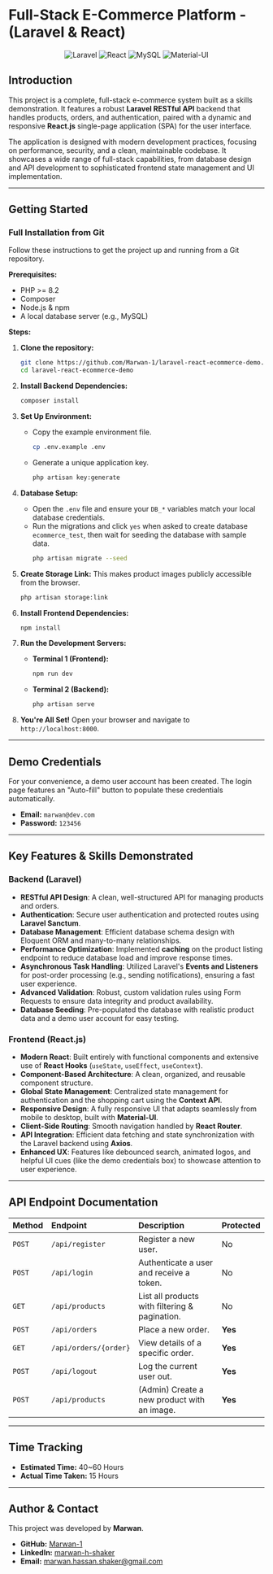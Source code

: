 # Full-Stack E-Commerce Platform - (Laravel & React)

<p align="center">
  <img src="https://img.shields.io/badge/Laravel-FF2D20?style=for-the-badge&logo=laravel&logoColor=white" alt="Laravel">
  <img src="https://img.shields.io/badge/React-20232A?style=for-the-badge&logo=react&logoColor=61DAFB" alt="React">
  <img src="https://img.shields.io/badge/MySQL-4479A1?style=for-the-badge&logo=mysql&logoColor=white" alt="MySQL">
  <img src="https://img.shields.io/badge/Material%20UI-007FFF?style=for-the-badge&logo=mui&logoColor=white" alt="Material-UI">
</p>

## Introduction

This project is a complete, full-stack e-commerce system built as a skills demonstration. It features a robust **Laravel RESTful API** backend that handles products, orders, and authentication, paired with a dynamic and responsive **React.js** single-page application (SPA) for the user interface.

The application is designed with modern development practices, focusing on performance, security, and a clean, maintainable codebase. It showcases a wide range of full-stack capabilities, from database design and API development to sophisticated frontend state management and UI implementation.

---

## Getting Started


### **Full Installation from Git**

Follow these instructions to get the project up and running from a Git repository.

**Prerequisites:**
* PHP >= 8.2
* Composer
* Node.js & npm
* A local database server (e.g., MySQL)

**Steps:**
1.  **Clone the repository:**
    ```bash
    git clone https://github.com/Marwan-1/laravel-react-ecommerce-demo.git
    cd laravel-react-ecommerce-demo
    ```

2.  **Install Backend Dependencies:**
    ```bash
    composer install
    ```

3.  **Set Up Environment:**
    * Copy the example environment file.
        ```bash
        cp .env.example .env
        ```
    * Generate a unique application key.
        ```bash
        php artisan key:generate
        ```

4.  **Database Setup:**
    * Open the `.env` file and ensure your `DB_*` variables match your local database credentials.
    * Run the migrations and click `yes` when asked to create database `ecommerce_test`, then wait for seeding the database with sample data.
        ```bash
        php artisan migrate --seed
        ```

5.  **Create Storage Link:**
    This makes product images publicly accessible from the browser.
    ```bash
    php artisan storage:link
    ```

6.  **Install Frontend Dependencies:**
    ```bash
    npm install
    ```

7.  **Run the Development Servers:**
    * **Terminal 1 (Frontend):**
        ```bash
        npm run dev
        ```
    * **Terminal 2 (Backend):**
        ```bash
        php artisan serve
        ```

8.  **You're All Set!**
    Open your browser and navigate to `http://localhost:8000`.

---

## Demo Credentials

For your convenience, a demo user account has been created. The login page features an "Auto-fill" button to populate these credentials automatically.

-   **Email:** `marwan@dev.com`
-   **Password:** `123456`

---

## Key Features & Skills Demonstrated

### Backend (Laravel)
-   **RESTful API Design**: A clean, well-structured API for managing products and orders.
-   **Authentication**: Secure user authentication and protected routes using **Laravel Sanctum**.
-   **Database Management**: Efficient database schema design with Eloquent ORM and many-to-many relationships.
-   **Performance Optimization**: Implemented **caching** on the product listing endpoint to reduce database load and improve response times.
-   **Asynchronous Task Handling**: Utilized Laravel's **Events and Listeners** for post-order processing (e.g., sending notifications), ensuring a fast user experience.
-   **Advanced Validation**: Robust, custom validation rules using Form Requests to ensure data integrity and product availability.
-   **Database Seeding**: Pre-populated the database with realistic product data and a demo user account for easy testing.

### Frontend (React.js)
-   **Modern React**: Built entirely with functional components and extensive use of **React Hooks** (`useState`, `useEffect`, `useContext`).
-   **Component-Based Architecture**: A clean, organized, and reusable component structure.
-   **Global State Management**: Centralized state management for authentication and the shopping cart using the **Context API**.
-   **Responsive Design**: A fully responsive UI that adapts seamlessly from mobile to desktop, built with **Material-UI**.
-   **Client-Side Routing**: Smooth navigation handled by **React Router**.
-   **API Integration**: Efficient data fetching and state synchronization with the Laravel backend using **Axios**.
-   **Enhanced UX**: Features like debounced search, animated logos, and helpful UI cues (like the demo credentials box) to showcase attention to user experience.

---

## API Endpoint Documentation

| Method | Endpoint             | Description                                   | Protected |
| :----- | :------------------- | :-------------------------------------------- | :-------- |
| `POST` | `/api/register`      | Register a new user.                          | No        |
| `POST` | `/api/login`         | Authenticate a user and receive a token.      | No        |
| `GET`  | `/api/products`      | List all products with filtering & pagination. | No        |
| `POST` | `/api/orders`        | Place a new order.                            | **Yes** |
| `GET`  | `/api/orders/{order}`| View details of a specific order.             | **Yes** |
| `POST` | `/api/logout`        | Log the current user out.                     | **Yes** |
| `POST` | `/api/products`      | (Admin) Create a new product with an image.   | **Yes** |

---

## Time Tracking

-   **Estimated Time:** 40~60 Hours
-   **Actual Time Taken:** 15 Hours

---

## Author & Contact

This project was developed by **Marwan**.

-   **GitHub:** [Marwan-1](https://github.com/Marwan-1)
-   **LinkedIn:** [marwan-h-shaker](https://linkedin.com/in/marwan-h-shaker)
-   **Email:** [marwan.hassan.shaker@gmail.com](mailto:marwan.hassan.shaker@gmail.com)
